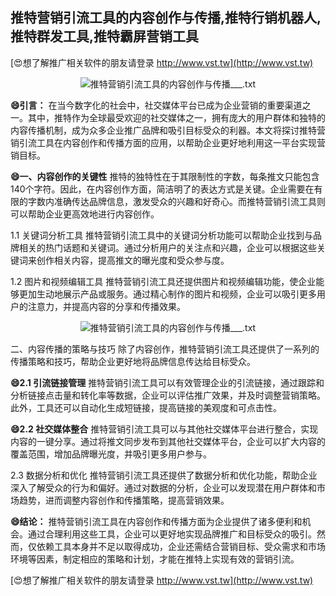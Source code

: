 ## **推特营销引流工具的内容创作与传播,推特行销机器人,推特群发工具,推特霸屏营销工具**

[😍想了解推广相关软件的朋友请登录 http://www.vst.tw](http://www.vst.tw)

 <center><img src="https://vst.tw/MP4/tuiguang/png/2.png" alt="推特营销引流工具的内容创作与传播___.txt"></center>

**😄引言：**
在当今数字化的社会中，社交媒体平台已成为企业营销的重要渠道之一。其中，推特作为全球最受欢迎的社交媒体之一，拥有庞大的用户群体和独特的内容传播机制，成为众多企业推广品牌和吸引目标受众的利器。本文将探讨推特营销引流工具在内容创作和传播方面的应用，以帮助企业更好地利用这一平台实现营销目标。

**😄一、内容创作的关键性**
推特的独特性在于其限制性的字数，每条推文只能包含140个字符。因此，在内容创作方面，简洁明了的表达方式是关键。企业需要在有限的字数内准确传达品牌信息，激发受众的兴趣和好奇心。而推特营销引流工具则可以帮助企业更高效地进行内容创作。

1.1 关键词分析工具
推特营销引流工具中的关键词分析功能可以帮助企业找到与品牌相关的热门话题和关键词。通过分析用户的关注点和兴趣，企业可以根据这些关键词来创作相关内容，提高推文的曝光度和受众参与度。

1.2 图片和视频编辑工具
推特营销引流工具还提供图片和视频编辑功能，使企业能够更加生动地展示产品或服务。通过精心制作的图片和视频，企业可以吸引更多用户的注意力，并提高内容的分享和传播效果。

 <center><img src="https://vst.tw/MP4/tuiguang/png/7.png" alt="推特营销引流工具的内容创作与传播___.txt"></center>

二、内容传播的策略与技巧
除了内容创作，推特营销引流工具还提供了一系列的传播策略和技巧，帮助企业更好地将品牌信息传达给目标受众。

**😄2.1 引流链接管理**
推特营销引流工具可以有效管理企业的引流链接，通过跟踪和分析链接点击量和转化率等数据，企业可以评估推广效果，并及时调整营销策略。此外，工具还可以自动化生成短链接，提高链接的美观度和可点击性。

**😄2.2 社交媒体整合**
推特营销引流工具可以与其他社交媒体平台进行整合，实现内容的一键分享。通过将推文同步发布到其他社交媒体平台，企业可以扩大内容的覆盖范围，增加品牌曝光度，并吸引更多用户参与。

2.3 数据分析和优化
推特营销引流工具还提供了数据分析和优化功能，帮助企业深入了解受众的行为和偏好。通过对数据的分析，企业可以发现潜在用户群体和市场趋势，进而调整内容创作和传播策略，提高营销效果。

**😄结论：**
推特营销引流工具在内容创作和传播方面为企业提供了诸多便利和机会。通过合理利用这些工具，企业可以更好地实现品牌推广和目标受众的吸引。然而，仅依赖工具本身并不足以取得成功，企业还需结合营销目标、受众需求和市场环境等因素，制定相应的策略和计划，才能在推特上实现有效的营销引流。

[😍想了解推广相关软件的朋友请登录 http://www.vst.tw](http://www.vst.tw)



